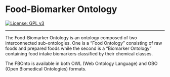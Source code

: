 # Food-Biomarker Ontology

[![License: GPL v3](https://img.shields.io/badge/License-GPLv3-blue.svg)](https://www.gnu.org/licenses/gpl-3.0)

---

The Food-Biomarker Ontology is an ontology composed of two interconnected sub-ontologies. One is a “Food Ontology” consisting of raw foods and prepared foods while the second is a “Biomarker Ontology” containing food intake biomarkers classified by their chemical classes. 

The FBOnto is available in both OWL (Web Ontology Language) and OBO (Open Biomedical Ontologies) formats.